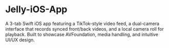 # Jelly-iOS-App
A 3-tab Swift iOS app featuring a TikTok-style video feed, a dual-camera interface that records synced front/back videos, and a local camera roll for playback. Built to showcase AVFoundation, media handling, and intuitive UI/UX design.
